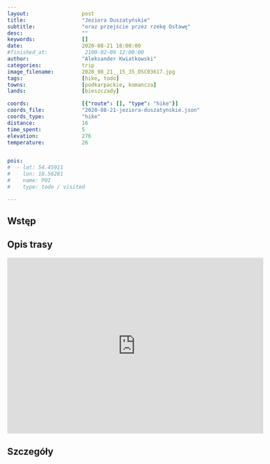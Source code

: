 ```yaml
---
layout:                 post
title:                  "Jeziora Duszatyńskie"
subtitle:               "oraz przejście przez rzekę Osławę"
desc:                   ""
keywords:               []
date:                   2020-08-21 18:00:00
#finished_at:            2100-02-09 12:00:00
author:                 "Aleksander Kwiatkowski"
categories:             trip
image_filename:         2020_08_21__15_35_DSC03617.jpg
tags:                   [hike, todo]
towns:                  [podkarpackie, komancza]
lands:                  [bieszczady]

coords:                 [{"route": [], "type": "hike"}]
coords_file:            "2020-08-21-jeziora-duszatynskie.json"
coords_type:            "hike"
distance:               16
time_spent:             5
elevation:              276
temperature:            26


pois:
#  - lat: 54.45911
#    lon: 18.56281
#    name: POI
#    type: todo / visited

---
```



## Wstęp

## Opis trasy

<iframe height='405' width='590' frameborder='0' allowtransparency='true' scrolling='no' src='https://www.strava.com/activities/3967030564/embed/a642c70e82e9cfcbaab5dae05634fb8731a9c4a1'></iframe>

## Szczegóły
